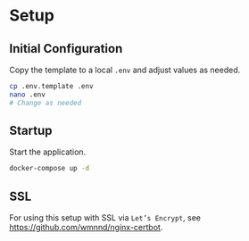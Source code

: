 # Setup
## Initial Configuration
Copy the template to a local `.env` and adjust values as needed.
```bash
cp .env.template .env
nano .env
# Change as needed
```

## Startup
Start the application.
```bash
docker-compose up -d
```

## SSL
For using this setup with SSL via `Let’s Encrypt`, see https://github.com/wmnnd/nginx-certbot.
